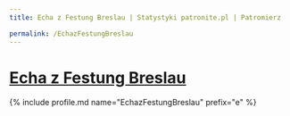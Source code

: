 ```yaml
---
title: Echa z Festung Breslau | Statystyki patronite.pl | Patromierz

permalink: /EchazFestungBreslau
---
```


# [Echa z Festung Breslau](https://patronite.pl/EchazFestungBreslau)

{% include profile.md name="EchazFestungBreslau" prefix="e" %}
